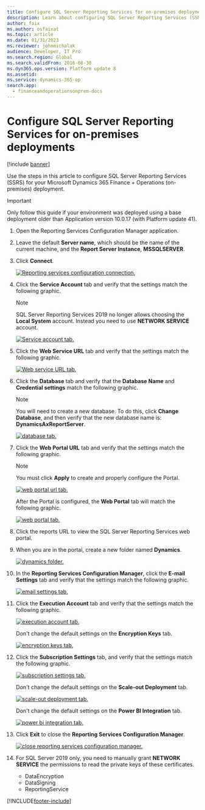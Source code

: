 ```yaml
---
title: Configure SQL Server Reporting Services for on-premises deployments
description: Learn about configuring SQL Server Reporting Services (SSRS) for an on-premises deployment, including a step-by-step list that details the configuring process.
author: faix
ms.author: osfaixat
ms.topic: article
ms.date: 01/31/2023
ms.reviewer: johnmichalak
audience: Developer, IT Pro
ms.search.region: Global
ms.search.validFrom: 2016-08-30
ms.dyn365.ops.version: Platform update 8
ms.assetid: 
ms.service: dynamics-365-op
search.app:
  - financeandoperationsonprem-docs
---
```

# Configure SQL Server Reporting Services for on-premises deployments

[!include [banner](../includes/banner.md)]

Use the steps in this article to configure SQL Server Reporting Services (SSRS) for your Microsoft Dynamics 365 Finance + Operations (on-premises) deployment.

> [!IMPORTANT]
> Only follow this guide if your environment was deployed using a base deployment older than Application version 10.0.17 (with Platform update 41).

1. Open the Reporting Services Configuration Manager application.
2. Leave the default **Server name**, which should be the name of the current machine, and the **Report Server Instance**, **MSSQLSERVER**.
3. Click **Connect**.

    [![Reporting services configuration connection.](./media/ssrs-config-manager-01.png)](./media/ssrs-config-manager-01.png)

4. Click the **Service Account** tab and verify that the settings match the following graphic.

    > [!NOTE]
    > SQL Server Reporting Services 2019 no longer allows choosing the **Local System** account. Instead you need to use **NETWORK SERVICE** account.

    [![Service account tab.](./media/ssrs-config-manager-02.png)](./media/ssrs-config-manager-02.png)

5. Click the **Web Service URL** tab and verify that the settings match the following graphic.

    [![Web service URL tab.](./media/ssrs-config-manager-03.png)](./media/ssrs-config-manager-03.png)

6. Click the **Database** tab and verify that the **Database Name** and **Credential settings** match the following graphic.

    > [!NOTE]
    > You will need to create a new database. To do this, click **Change Database**, and then verify that the new database name is: **DynamicsAxReportServer**.

    [![database tab.](./media/ssrs-config-manager-04.png)](./media/ssrs-config-manager-04.png)

7. Click the **Web Portal URL** tab and verify that the settings match the following graphic.

    > [!NOTE]
    > You must click **Apply** to create and properly configure the Portal.

    [![web portal url tab.](./media/ssrs-config-manager-05.png)](./media/ssrs-config-manager-05.png)

    After the Portal is configured, the **Web Portal** tab will match the following graphic.

    [![web portal tab.](./media/ssrs-config-manager-06.png)](./media/ssrs-config-manager-06.png)

8. Click the reports URL to view the SQL Server Reporting Services web portal.
9. When you are in the portal, create a new folder named **Dynamics**.

    [![dynamics folder.](./media/ssrs-config-manager-07.png)](./media/ssrs-config-manager-07.png)

10. In the **Reporting Services Configuration Manager**, click the **E-mail Settings** tab and verify that the settings match the following graphic.

    [![email settings tab.](./media/ssrs-config-manager-08.png)](./media/ssrs-config-manager-08.png)

11. Click the **Execution Account** tab and verify that the settings match the following graphic.

    [![execution account tab.](./media/ssrs-config-manager-09.png)](./media/ssrs-config-manager-09.png)

    Don't change the default settings on the **Encryption Keys** tab.

    [![encryption keys tab.](./media/ssrs-config-manager-10.png)](./media/ssrs-config-manager-10.png)

12. Click the **Subscription Settings** tab, and verify that the settings match the following graphic.

    [![subscription settings tab.](./media/ssrs-config-manager-11.png)](./media/ssrs-config-manager-11.png)

    Don't change the default settings on the **Scale-out Deployment** tab.

    [![scale-out deployment tab.](./media/ssrs-config-manager-12.png)](./media/ssrs-config-manager-12.png)

    Don't change the default settings on the **Power BI Integration** tab.

    [![power bi integration tab.](./media/ssrs-config-manager-13.png)](./media/ssrs-config-manager-13.png)

13. Click **Exit** to close the **Reporting Services Configuration Manager**.

    [![close reporting services configuration manager.](./media/ssrs-config-manager-14.png)](./media/ssrs-config-manager-14.png)

14. For SQL Server 2019 only, you need to manually grant **NETWORK SERVICE** the permissions to read the private keys of these certificates.
    - DataEncryption
    - DataSigning
    - ReportingService

[!INCLUDE[footer-include](../../../includes/footer-banner.md)]
